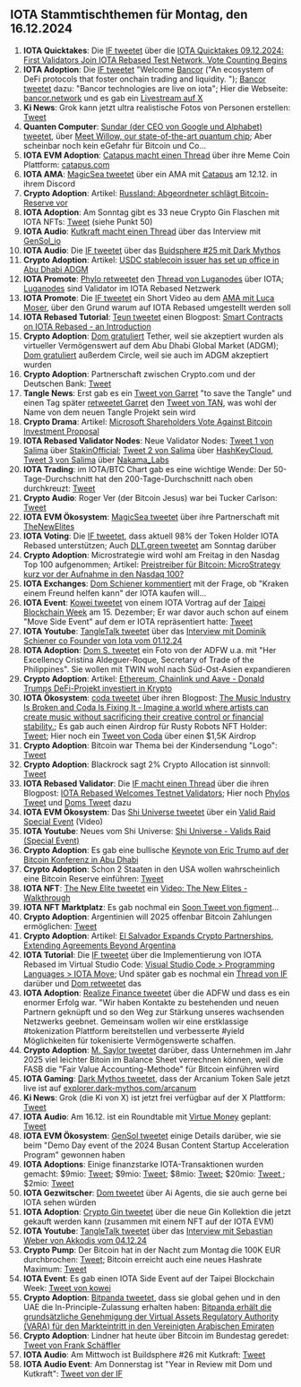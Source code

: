 ## IOTA Stammtischthemen für Montag, den 16.12.2024

1. **IOTA Quicktakes**: Die [IF tweetet](https://x.com/iota/status/1866077400372539600) über die [IOTA Quicktakes 09.12.2024: First Validators Join IOTA Rebased Test Network, Vote Counting Begins](https://www.youtube.com/watch?v=fo_DpGoQ71o)
2. **IOTA Adoption**: Die [IF tweetet](https://x.com/iota/status/1866396462562591123) "Welcome [Bancor](https://x.com/Bancor) ("An ecosystem of DeFi protocols that foster onchain trading and liquidity. "); [Bancor tweetet](https://x.com/Bancor/status/1866535992506601511) dazu: "Bancor technologies are live on iota"; Hier die Webseite: [bancor.network](https://bancor.network/) und es gab ein [Livestream auf X](https://x.com/i/broadcasts/1ynJODwDvXQxR)
3. **Ki News**: Grok kann jetzt ultra realistische Fotos von Personen erstellen: [Tweet](https://x.com/stillgray/status/1866174199964061847)
4. **Quanten Computer**: [Sundar (der CEO von Google und Alphabet) tweetet](https://x.com/sundarpichai/status/1866167429367468422), über [Meet Willow, our state-of-the-art quantum chip](https://blog.google/technology/research/google-willow-quantum-chip/); Aber scheinbar noch kein eGefahr für Bitcoin und Co...
5. **IOTA EVM Adoption**: [Catapus macht einen Thread](https://x.com/CatapusOfficial/status/1866146063217811886) über ihre Meme Coin Plattform: [catapus.com](https://www.catapus.com/)
6. **IOTA AMA**: [MagicSea tweetet](https://x.com/MagicSeaDEX/status/1866135718453473304) über ein AMA mit [Catapus](https://x.com/CatapusOfficial) am 12.12. in ihrem Discord
7. **Crypto Adoption**: Artikel: [Russland: Abgeordneter schlägt Bitcoin-Reserve vor](https://www.blocktrainer.de/blog/russland-abgeordneter-schlaegt-bitcoin-reserve-vor)
8. **IOTA Adoption**: Am Sonntag gibt es 33 neue Crypto Gin Flaschen mit IOTA NFTs: [Tweet](https://x.com/Crypto_Gin21/status/1866232808529678774) (siehe Punkt 50)
9. **IOTA Audio**: [Kutkraft macht einen Thread](https://x.com/kutkraft/status/1866412238699151515) über das Interview mit [GenSol_io](https://x.com/GenSol_io)
10. **IOTA Audio**: Die [IF tweetet](https://x.com/iota/status/1866416646656610601) über das [Buidsphere #25 mit Dark Mythos](https://x.com/i/spaces/1OdKrXvozvvJX)
11. **Crypto Adoption**: Artikel: [USDC stablecoin issuer has set up office in Abu Dhabi ADGM](https://laraontheblock.com/usdc-stablecoin-issuer-has-set-up-office-in-abu-dhabi-adgm/)
12. **IOTA Promote**: [Phylo retweetet](https://x.com/PhyloIota/status/1866459600343675002) den [Thread von Luganodes](https://x.com/luganodes/status/1866441811629420987) über IOTA; [Luganodes](https://x.com/luganodes) sind Validator im IOTA Rebased Netzwerk
13. **IOTA Promote**: Die [IF tweetet](https://x.com/iota/status/1866467982001479871) ein Short Video au dem [AMA mit Luca Moser](https://youtu.be/58X5-LspuoU), über den Grund warum auf IOTA Rebased umgestellt werden soll
14. **IOTA Rebased Tutorial**: [Teun tweetet](https://x.com/teunvw5/status/1866464766736396318) einen Blogpost: [Smart Contracts on IOTA Rebased - an Introduction](https://teunvw14.github.io/posts/iota-rebased-sc/)
15. **Crypto Adoption**: [Dom gratuliert](https://x.com/DomSchiener/status/1866481459483332813) Tether, weil sie akzeptiert wurden als virtueller Vermögenswert auf dem Abu Dhabi Global Market (ADGM); [Dom gratuliert](https://x.com/DomSchiener/status/1866560834559762615) außerdem Circle, weil sie auch im ADGM akzeptiert wurden
16. **Crypto Adoption**: Partnerschaft zwischen Crypto.com und der Deutschen Bank: [Tweet](https://x.com/cryptocom/status/1866380702809309228)
17. **Tangle News**: Erst gab es ein [Tweet von Garret](https://x.com/GarrettBullish/status/1859227384102461733) "to save the Tangle" und einen Tag später [retweetet Garret](https://x.com/GarrettBullish/status/1866781471031300336) den [Tweet von TAN](https://x.com/tan_technology/status/1866781040674795854), was wohl der Name von dem neuen Tangle Projekt sein wird
18. **Crypto Drama**: Artikel: [Microsoft Shareholders Vote Against Bitcoin Investment Proposal](https://watcher.guru/news/microsoft-shareholders-vote-against-bitcoin-investment-proposal#google_vignette)
19. **IOTA Rebased Validator Nodes**: Neue Validator Nodes: [Tweet 1 von Salima](https://x.com/Salimasbegum/status/1866531966436422022) über [StakinOfficial](https://x.com/StakinOfficial); [Tweet 2 von Salima](https://x.com/Salimasbegum/status/1866589983584424286) über [HashKeyCloud](https://x.com/HashKeyCloud), [Tweet 3 von Salima](https://x.com/Salimasbegum/status/18670928730924077989) über [Nakama_Labs](https://x.com/Nakama_Labs)
20. **IOTA Trading**: im IOTA/BTC Chart gab es eine wichtige Wende: Der 50-Tage-Durchschnitt hat den 200-Tage-Durchschnitt nach oben durchkreuzt: [Tweet](https://x.com/Colibali5270741/status/1866779037915345149)
21. **Crypto Audio**: Roger Ver (der Bitcoin Jesus) war bei Tucker Carlson: [Tweet](https://x.com/TuckerCarlson/status/1866543923939729870)
22. **IOTA EVM Ökosystem**: [MagicSea tweetet](https://x.com/MagicSeaDEX/status/1866828256659284297) über ihre Partnerschaft mit [TheNewElites](https://x.com/TheNewElites_)
23. **IOTA Voting**: Die [IF tweetet](https://x.com/iota/status/1866845397986996401), dass aktuell 98% der Token Holder IOTA Rebased unterstützen; Auch [DLT.green tweetet](https://x.com/dlt_green/status/1868297816898154895) am Sonntag darüber
24. **Crypto Adoption**: Microstrategie wird wohl am Freitag in den Nasdag Top 100 aufgenommen; Artikel: [Preistreiber für Bitcoin: MicroStrategy kurz vor der Aufnahme in den Nasdaq 100?](https://www.blocktrainer.de/blog/microstrategy-kurz-vor-der-aufnahme-in-den-nasdaq-100)
25. **IOTA Exchanges**: [Dom Schiener kommentiert](https://x.com/DomSchiener/status/1866548000098791855) mit der Frage, ob "Kraken einem Freund helfen kann" der IOTA kaufen will...
26. **IOTA Event**: [Kowei tweetet](https://x.com/kowei1995/status/1867118366630219916) von einem IOTA Vortrag auf der [Taipei Blockchain Week](https://lu.ma/BlockMeetTBW) am 15. Dezember; Er war davor auch schon auf einem "Move Side Event" auf dem er IOTA repräsentiert hatte: [Tweet](https://x.com/kowei1995/status/1866849940011692287)
27. **IOTA Youtube**: [TangleTalk tweetet](https://x.com/tangle_talk/status/1867139422887797226) über das [Interview mit Dominik Schiener co Founder von Iota vom 01.12.24](https://www.youtube.com/watch?v=z8rIc-p-5VY)
28. **IOTA Adoption**: [Dom S. tweetet](https://x.com/DomSchiener/status/1867158127852036512) ein Foto von der ADFW u.a. mit "Her Excellency Cristina Aldeguer-Roque, Secretary of Trade of the Philippines". Sie wollen mit TWIN wohl nach Süd-Ost-Asien expandieren
29. **Crypto Adoption**: Artikel: [Ethereum, Chainlink und Aave - Donald Trumps DeFi-Projekt investiert in Krypto](https://www.btc-echo.de/schlagzeilen/donald-trump-defi-projekt-investiert-in-diese-3-kryptowaehrungen-197516/?utm_content=bufferaa0fc&utm_medium=social&utm_source=x.com&utm_campaign=buffer)
30. **IOTA Ökosystem**: [coda tweetet](https://x.com/coda_digital/status/1867178587637653568) über ihren Blogpost: [The Music Industry Is Broken and Coda Is Fixing It - Imagine a world where artists can create music without sacrificing their creative control or financial stability.](https://www.coda.to/blog/the-music-industry-is-broken-and-coda-is-fixing-it); Es gab auch einen Airdrop für Rusty Robots NFT Holder: [Tweet](https://x.com/coda_digital/status/1867141981732065652); Hier noch ein [Tweet von Coda](https://x.com/coda_digital/status/1867641246443089932) über einen $1,5K Airdrop
31. **Crypto Adoption**: Bitcoin war Thema bei der Kindersendung "Logo": [Tweet](https://x.com/blocktrainer/status/1867117815981023347)
32. **Crypto Adoption**: Blackrock sagt 2% Crypto Allocation ist sinnvoll: [Tweet](https://x.com/BitcoinMagazine/status/1867203387713876251)
33. **IOTA Rebased Validator**: Die [IF macht einen Thread](https://x.com/iota/status/1867207788344021299) über die ihren Blogpost: [IOTA Rebased Welcomes Testnet Validators](https://blog.iota.org/iota-rebased-validators/); Hier noch [Phylos Tweet](https://x.com/PhyloIota/status/1867233715623281094) und [Doms Tweet](https://x.com/DomSchiener/status/1867267196637905013) dazu
34. **IOTA EVM Ökosystem**: Das [Shi Universe tweetet](https://x.com/Shiuniverse/status/1867516511037878548) über ein [Valid Raid Special Event](https://youtu.be/Zm3HzCm0Aoc?si=wsl6qaA1JDU3d_yG) (Video)
35. **IOTA Youtube**: Neues vom Shi Universe: [Shi Universe - Valids Raid (Special Event)](https://youtu.be/Zm3HzCm0Aoc?si=wsl6qaA1JDU3d_yG)
36. **Crypto Adoption**: Es gab eine bullische [Keynote von Eric Trump auf der Bitcoin Konferenz in Abu Dhabi](https://www.youtube.com/watch?v=SZ6rqYl5Xn4)
37. **Crypto Adoption**: Schon 2 Staaten in den USA wollen wahrscheinlich eine Bitcoin Reserve einführen: [Tweet](https://x.com/BitcoinMagazine/status/1867308091416678825)
38. **IOTA NFT**: [The New Elite tweetet](https://x.com/TheNewElites_/status/1867508664862748751) ein [Video: The New Elites - Walkthrough](https://youtu.be/2t2BK7JYtz0)
39. **IOTA NFT Marktplatz**: Es gab nochmal ein [Soon Tweet von figment](https://x.com/figment_nfts/status/1867215479636385894)...
40. **Crypto Adoption**: Argentinien will 2025 offenbar Bitcoin Zahlungen ermöglichen: [Tweet](https://x.com/CryptoAvon2626/status/1867515068037865708)
41. **Crypto Adoption**: Artikel: [El Salvador Expands Crypto Partnerships, Extending Agreements Beyond Argentina](https://bitcoinworld.news/article/675aca0c681c381e0f07ad65)
42. **IOTA Tutorial**: Die [IF tweetet](https://x.com/iota/status/1867570195935502341) über die Implementierung von IOTA Rebased im Virtual Studio Code: [Visual Studio Code > Programming Languages > IOTA Move](https://marketplace.visualstudio.com/items?itemName=iotaledger.iota-move); Und später gab es nochmal ein [Thread von IF](https://x.com/iota/status/1867570181595115859) darüber und [Dom retweetet](https://x.com/DomSchiener/status/1867592457229414886) das
43. **IOTA Adoption**: [Realize Finance tweetet](https://x.com/realizefinance/status/1867562981451538510) über die ADFW und dass es ein enormer Erfolg war. "Wir haben Kontakte zu bestehenden und neuen Partnern geknüpft und so den Weg zur Stärkung unseres wachsenden Netzwerks geebnet. Gemeinsam wollen wir eine erstklassige #tokenization Plattform bereitstellen und verbesserte #yield Möglichkeiten für tokenisierte Vermögenswerte schaffen.
44. **Crypto Adoption**: [M. Saylor tweetet](https://x.com/saylor/status/1734962747740152007) darüber, dass Unternehmen im Jahr 2025 viel leichter Bitoin im Balance Sheet verrechnen können, weil die FASB die "Fair Value Accounting-Methode" für Bitcoin einführen wird
45. **IOTA Gaming**: [Dark Mythos tweetet](https://x.com/DarkMythosIOTA/status/1868008055444775114), dass der Arcanium Token Sale jetzt live ist auf [explorer.dark-mythos.com/arcanum](https://explorer.dark-mythos.com/arcanum)
46. **Ki News**: Grok (die Ki von X) ist jetzt frei verfügbar auf der X Plattform: [Tweet](https://x.com/xai/status/1868045124028268983)
47. **IOTA Audio**: Am 16.12. ist ein Roundtable mit [Virtue Money](https://twitter.com/Virtue_Money) geplant: [Tweet](https://x.com/Virtue_Money/status/1867565920358428921)
48. **IOTA EVM Ökosystem**: [GenSol tweetet](https://x.com/GenSol_io/status/1867544546525257805) einige Details darüber, wie sie beim "Demo Day event of the 2024 Busan Content Startup Acceleration Program" gewonnen haben
49. **IOTA Adoptions**: Einige finanzstarke IOTA-Transaktionen wurden gemacht: $9mio: [Tweet](https://x.com/tanglelytics/status/1867637757280915549); $9mio: [Tweet](https://x.com/tanglelytics/status/1867636062186553430); $8mio: [Tweet](https://x.com/tanglelytics/status/1867684791929241950); $20mio: [Tweet ](https://x.com/tanglelytics/status/1867881110832656637); $2mio: [Tweet](https://x.com/tanglelytics/status/1868453152267149674)
50. **IOTA Gezwitscher**: [Dom tweetet](https://x.com/DomSchiener/status/1868553488579326296) über Ai Agents, die sie auch gerne bei IOTA sehen würden
51. **IOTA Adoption**: [Crypto Gin tweetet](https://x.com/Crypto_Gin21/status/1868335683443576943) über die neue Gin Kollektion die jetzt gekauft werden kann (zusammen mit einem NFT auf der IOTA EVM)
52. **IOTA Youtube**: [TangleTalk tweetet](https://x.com/tangle_talk/status/1867863692450353566) über das [Interview mit Sebastian Weber von Akkodis vom 04.12.24](https://www.youtube.com/watch?v=DtqEOuihiC0)
53. **Crypto Pump**: Der Bitcoin hat in der Nacht zum Montag die 100K EUR durchbrochen: [Tweet](https://x.com/JoeNakamoto/status/1868566620865446097); Bitcoin erreicht auch eine neues Hashrate Maximum: [Tweet](https://x.com/BitcoinMagazine/status/1868596025201660300)
54. **IOTA Event**: Es gab einen IOTA Side Event auf der Taipei Blockchain Week: [Tweet von kowei](https://x.com/kowei1995/status/1868503610847641973)
55. **Crypto Adoption**: [Bitpanda tweetet](https://x.com/Bitpanda/status/1868597388882907458), dass sie global gehen und in den UAE die In-Principle-Zulassung erhalten haben: [Bitpanda erhält die grundsätzliche Genehmigung der Virtual Assets Regulatory Authority (VARA) für den Markteintritt in den Vereinigten Arabischen Emiraten](https://blog.bitpanda.com/de/bitpanda-erhalt-die-grundsatzliche-genehmigung-der-virtual-assets-regulatory-authority-vara-fur-den-markteintritt-den-vereinigten-arabischen-emiraten)
56. **Crypto Adoption**: Lindner hat heute über Bitcoin im Bundestag geredet: [Tweet von Frank Schäffler](https://x.com/f_schaeffler/status/1868654092102349061)
57. **IOTA Audio**: Am Mittwoch ist Buildsphere #26 mit Kutkraft: [Tweet](https://x.com/iotalabs_/status/1868657460875239928)
58. **IOTA Audio Event**: Am Donnerstag ist "Year in Review mit Dom und Kutkraft": [Tweet von der IF](https://x.com/iota/status/1868627137403474358)
